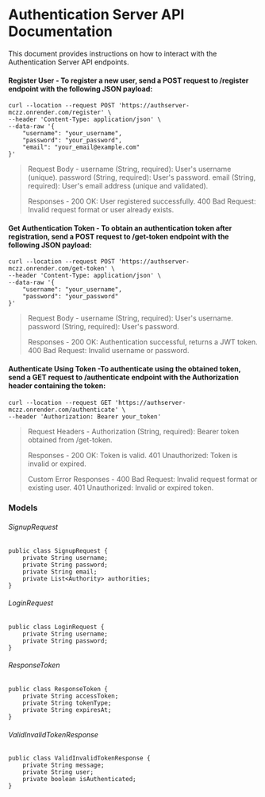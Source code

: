 # Authentication Server API Documentation
This document provides instructions on how to interact with the Authentication Server API endpoints.

#### Register User - To register a new user, send a POST request to /register endpoint with the following JSON payload:
``` 
curl --location --request POST 'https://authserver-mczz.onrender.com/register' \
--header 'Content-Type: application/json' \
--data-raw '{
    "username": "your_username",
    "password": "your_password",
    "email": "your_email@example.com"
}' 
```
> Request Body - 
    username (String, required): User's username (unique).
    password (String, required): User's password.
    email (String, required): User's email address (unique and validated).
> 
> Responses - 
    200 OK: User registered successfully.
    400 Bad Request: Invalid request format or user already exists.

#### Get Authentication Token - To obtain an authentication token after registration, send a POST request to /get-token endpoint with the following JSON payload:

```
curl --location --request POST 'https://authserver-mczz.onrender.com/get-token' \
--header 'Content-Type: application/json' \
--data-raw '{
    "username": "your_username",
    "password": "your_password"
}'
```
> Request Body - 
        username (String, required): User's username.
        password (String, required): User's password.
> 
> Responses - 
        200 OK: Authentication successful, returns a JWT token.
        400 Bad Request: Invalid username or password.

#### Authenticate Using Token -To authenticate using the obtained token, send a GET request to /authenticate endpoint with the Authorization header containing the token:
```
curl --location --request GET 'https://authserver-mczz.onrender.com/authenticate' \
--header 'Authorization: Bearer your_token'
```

> Request Headers - 
    Authorization (String, required): Bearer token obtained from /get-token.
> 
> Responses - 
    200 OK: Token is valid.
    401 Unauthorized: Token is invalid or expired.
> 
> Custom Error Responses - 
    400 Bad Request: Invalid request format or existing user.
    401 Unauthorized: Invalid or expired token.

### Models
###### SignupRequest
```
public class SignupRequest {
    private String username;
    private String password;
    private String email;
    private List<Authority> authorities;
}
```

###### LoginRequest
```
public class LoginRequest {
    private String username;
    private String password;
}
```
###### ResponseToken
```
public class ResponseToken {
    private String accessToken;
    private String tokenType;
    private String expiresAt;
}
```
###### ValidInvalidTokenResponse
```
public class ValidInvalidTokenResponse {
    private String message;
    private String user;
    private boolean isAuthenticated;
}
```
